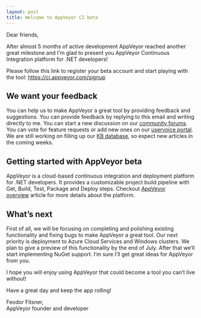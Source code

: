 ```yaml
---
layout: post
title: Welcome to AppVeyor CI beta
---
```


Dear friends,

After almost 5 months of active development AppVeyor reached another great milestone and I'm glad to present you AppVeyor Continuous Integration platform for .NET developers!

Please follow this link to register your beta account and start playing with the tool:
<a href="https://ci.appveyor.com/signup" target="_blank">https://ci.appveyor.com/signup</a>
<h2>We want your feedback</h2>
You can help us to make AppVeyor a great tool by providing feedback and suggestions. You can provide feedback by replying to this email and writing directly to me. You can start a new discussion on our <a href="http://help.appveyor.com/discussions" target="_blank">community forums</a>. You can vote for feature requests or add new ones on our <a href="http://appveyor.uservoice.com/" target="_blank">uservoice portal</a>. We are still working on filling up our <a href="http://help.appveyor.com/kb" target="_blank">KB database</a>, so expect new articles in the coming weeks.
<h2>Getting started with AppVeyor beta</h2>
AppVeyor is a cloud-based continuous integration and deployment platform for .NET developers. It provides a customizable project build pipeline with Get, Build, Test, Package and Deploy steps. Checkout <a href="http://help.appveyor.com/kb/getting-started/appveyor-overview" target="_blank">AppVeyor overview</a> article for more details about the platform.
<h2>What’s next</h2>
First of all, we will be focusing on completing and polishing existing functionality and fixing bugs to make AppVeyor a great tool. Our next priority is deployment to Azure Cloud Services and Windows clusters. We plan to give a preview of this functionality by the end of July. After that we’ll start implementing NuGet support. I’m sure I’ll get great ideas for AppVeyor from you.

I hope you will enjoy using AppVeyor that could become a tool you can’t live without!

Have a great day and keep the app rolling!

Feodor Fitsner,<br/>
AppVeyor founder and developer
